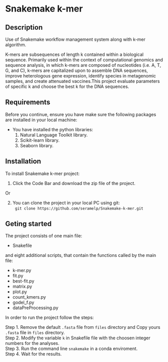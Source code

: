 # Snakemake k-mer
## Description
Use of Snakemake workflow management system along with k-mer algorithm.

K-mers are subsequences of length k contained within a biological sequence. Primarily used within the context of computational genomics and sequence analysis, in which k-mers are composed of nucleotides (i.e. A, T, G, and C), k-mers are capitalized upon to assemble DNA sequences, improve heterologous gene expression, identify species in metagenomic samples, and create attenuated vaccines.This project evaluate parameters of specific k and choose the best k for the DNA sequences.

## Requirements
Before you continue, ensure you have make sure the following packages are installed in your local machine:  
  * You have installed the python libraries:  
    1. Natural Language Toolkit library.  
    2. Scikit-learn library.  
    3. Seaborn library.  

## Installation
To install Snakemake k-mer project:
  1. Click the Code Bar and download the zip file of the project.
  
  Or
  
  2. You can clone the project in your local PC using git:    
  ``` git clone https://github.com/seramelp/Snakemake-k-mer.git```
  
## Geting started
The project consists of one main file:
  * Snakefile

and eight additional scripts, that contain the functions called by the main file:
  * k-mer.py
  * fit.py
  * best-fit.py
  * matrix.py
  * plot.py
  * count_kmers.py
  * godel_f.py
  * dataPreProcessing.py

 In order to run the project follow the steps:     
 
   Step 1. Remove the default ```.fasta``` file from ```files``` directory and Copy yours ```.fasta``` file in ```files``` directory.  
   Step 2. Modify the variable ```k``` in Snakefile file with the choosen integer numbers for the analyses.  
   Step 3. Run the command line ```snakemake``` in a conda enviroment.  
   Step 4. Wait for the results.  
